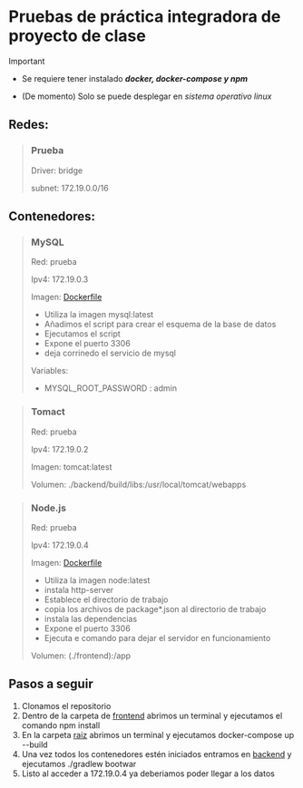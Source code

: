 # Pruebas de práctica integradora de proyecto de clase
> [!IMPORTANT]
> - Se requiere tener instalado ***docker, docker-compose y npm***
> 
> - (De momento) Solo se puede desplegar en _sistema operativo linux_
## Redes:
> ### Prueba
> Driver: bridge
> 
> subnet: 172.19.0.0/16

## Contenedores:
> ### MySQL
> Red: prueba
> 
> Ipv4: 172.19.0.3
> 
> Imagen: [Dockerfile](mysql/Dockerfile)
>  - Utiliza la imagen mysql:latest
>  - Añadimos el script para crear el esquema de la base de datos
>  - Ejecutamos el script
>  - Expone el puerto 3306
>  - deja corrinedo el servicio de mysql
> 
> Variables:
>  - MYSQL_ROOT_PASSWORD : admin

> ### Tomact
> Red: prueba
> 
> Ipv4: 172.19.0.2
> 
> Imagen: tomcat:latest
> 
> Volumen: ./backend/build/libs:/usr/local/tomcat/webapps

> ### Node.js
> Red: prueba
> 
> Ipv4: 172.19.0.4
> 
> Imagen: [Dockerfile](frontend/Dockerfile)
>  - Utiliza la imagen node:latest
>  - instala http-server
>  - Establece el directorio de trabajo
>  - copia los archivos de package*.json al directorio de trabajo
>  - instala las dependencias
>  - Expone el puerto 3306
>  - Ejecuta e comando para dejar el servidor en funcionamiento
> 
> Volumen: (./frontend):/app

## Pasos a seguir
1. Clonamos el repositorio
3. Dentro de la carpeta de [frontend](frontend/) abrimos un terminal y ejecutamos el comando npm install
4. En la carpeta [raiz](./) abrimos un terminal y ejecutamos docker-compose up --build
5. Una vez todos los contenedores estén iniciados entramos en [backend](backend/) y ejecutamos ./gradlew bootwar
6. Listo al acceder a 172.19.0.4 ya deberiamos poder llegar a los datos
